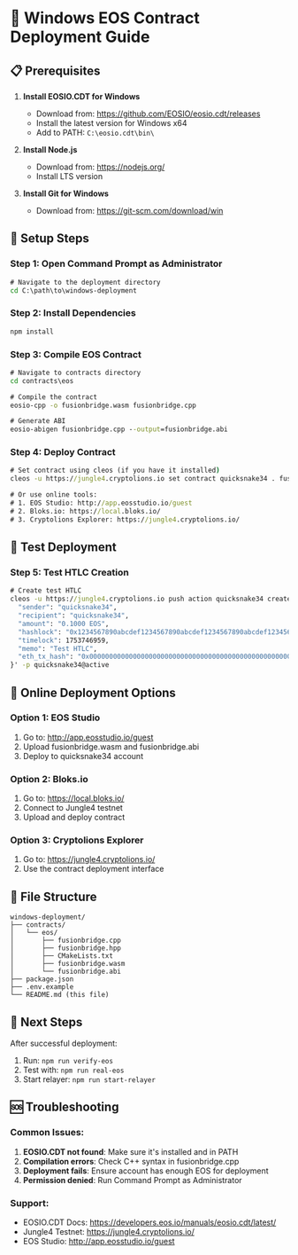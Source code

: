 # 🚀 Windows EOS Contract Deployment Guide

## 📋 Prerequisites

1. **Install EOSIO.CDT for Windows**
   - Download from: https://github.com/EOSIO/eosio.cdt/releases
   - Install the latest version for Windows x64
   - Add to PATH: `C:\eosio.cdt\bin\`

2. **Install Node.js**
   - Download from: https://nodejs.org/
   - Install LTS version

3. **Install Git for Windows**
   - Download from: https://git-scm.com/download/win

## 🔧 Setup Steps

### Step 1: Open Command Prompt as Administrator
```cmd
# Navigate to the deployment directory
cd C:\path\to\windows-deployment
```

### Step 2: Install Dependencies
```cmd
npm install
```

### Step 3: Compile EOS Contract
```cmd
# Navigate to contracts directory
cd contracts\eos

# Compile the contract
eosio-cpp -o fusionbridge.wasm fusionbridge.cpp

# Generate ABI
eosio-abigen fusionbridge.cpp --output=fusionbridge.abi
```

### Step 4: Deploy Contract
```cmd
# Set contract using cleos (if you have it installed)
cleos -u https://jungle4.cryptolions.io set contract quicksnake34 . fusionbridge.wasm fusionbridge.abi

# Or use online tools:
# 1. EOS Studio: http://app.eosstudio.io/guest
# 2. Bloks.io: https://local.bloks.io/
# 3. Cryptolions Explorer: https://jungle4.cryptolions.io/
```

## 🧪 Test Deployment

### Step 5: Test HTLC Creation
```cmd
# Create test HTLC
cleos -u https://jungle4.cryptolions.io push action quicksnake34 createhtlc '{
  "sender": "quicksnake34",
  "recipient": "quicksnake34",
  "amount": "0.1000 EOS",
  "hashlock": "0x1234567890abcdef1234567890abcdef1234567890abcdef1234567890abcdef",
  "timelock": 1753746959,
  "memo": "Test HTLC",
  "eth_tx_hash": "0x0000000000000000000000000000000000000000000000000000000000000000"
}' -p quicksnake34@active
```

## 🔗 Online Deployment Options

### Option 1: EOS Studio
1. Go to: http://app.eosstudio.io/guest
2. Upload fusionbridge.wasm and fusionbridge.abi
3. Deploy to quicksnake34 account

### Option 2: Bloks.io
1. Go to: https://local.bloks.io/
2. Connect to Jungle4 testnet
3. Upload and deploy contract

### Option 3: Cryptolions Explorer
1. Go to: https://jungle4.cryptolions.io/
2. Use the contract deployment interface

## 📁 File Structure
```
windows-deployment/
├── contracts/
│   └── eos/
│       ├── fusionbridge.cpp
│       ├── fusionbridge.hpp
│       ├── CMakeLists.txt
│       ├── fusionbridge.wasm
│       └── fusionbridge.abi
├── package.json
├── .env.example
└── README.md (this file)
```

## 🎯 Next Steps

After successful deployment:
1. Run: `npm run verify-eos`
2. Test with: `npm run real-eos`
3. Start relayer: `npm run start-relayer`

## 🆘 Troubleshooting

### Common Issues:
1. **EOSIO.CDT not found**: Make sure it's installed and in PATH
2. **Compilation errors**: Check C++ syntax in fusionbridge.cpp
3. **Deployment fails**: Ensure account has enough EOS for deployment
4. **Permission denied**: Run Command Prompt as Administrator

### Support:
- EOSIO.CDT Docs: https://developers.eos.io/manuals/eosio.cdt/latest/
- Jungle4 Testnet: https://jungle4.cryptolions.io/
- EOS Studio: http://app.eosstudio.io/guest
